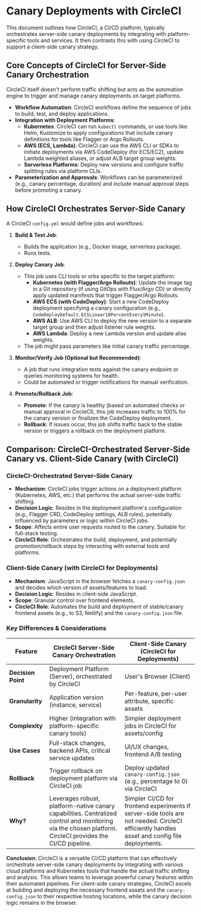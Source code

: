 # Canary Deployments with CircleCI

This document outlines how CircleCI, a CI/CD platform, typically orchestrates server-side canary deployments by integrating with platform-specific tools and services. It then contrasts this with using CircleCI to support a client-side canary strategy.

## Core Concepts of CircleCI for Server-Side Canary Orchestration

CircleCI itself doesn't perform traffic shifting but acts as the automation engine to trigger and manage canary deployments on target platforms.

*   **Workflow Automation**: CircleCI workflows define the sequence of jobs to build, test, and deploy applications.
*   **Integration with Deployment Platforms**:
    *   **Kubernetes**: CircleCI can run `kubectl` commands, or use tools like Helm, Kustomize to apply configurations that include canary definitions for tools like Flagger or Argo Rollouts.
    *   **AWS (ECS, Lambda)**: CircleCI can use the AWS CLI or SDKs to initiate deployments via AWS CodeDeploy (for ECS/EC2), update Lambda weighted aliases, or adjust ALB target group weights.
    *   **Serverless Platforms**: Deploy new versions and configure traffic splitting rules via platform CLIs.
*   **Parameterization and Approvals**: Workflows can be parameterized (e.g., canary percentage, duration) and include manual approval steps before promoting a canary.

## How CircleCI Orchestrates Server-Side Canary

A CircleCI `config.yml` would define jobs and workflows:

1.  **Build & Test Job**:
    *   Builds the application (e.g., Docker image, serverless package).
    *   Runs tests.

2.  **Deploy Canary Job**:
    *   This job uses CLI tools or orbs specific to the target platform:
        *   **Kubernetes (with Flagger/Argo Rollouts)**: Update the image tag in a Git repository (if using GitOps with Flux/Argo CD) or directly apply updated manifests that trigger Flagger/Argo Rollouts.
        *   **AWS ECS (with CodeDeploy)**: Start a new CodeDeploy deployment specifying a canary configuration (e.g., `CodeDeployDefault.ECSLinear10PercentEvery1Minute`).
        *   **AWS ALB**: Use AWS CLI to deploy the new version to a separate target group and then adjust listener rule weights.
        *   **AWS Lambda**: Deploy a new Lambda version and update alias weights.
    *   The job might pass parameters like initial canary traffic percentage.

3.  **Monitor/Verify Job (Optional but Recommended)**:
    *   A job that runs integration tests against the canary endpoint or queries monitoring systems for health.
    *   Could be automated or trigger notifications for manual verification.

4.  **Promote/Rollback Job**:
    *   **Promote**: If the canary is healthy (based on automated checks or manual approval in CircleCI), this job increases traffic to 100% for the canary version or finalizes the CodeDeploy deployment.
    *   **Rollback**: If issues occur, this job shifts traffic back to the stable version or triggers a rollback on the deployment platform.

## Comparison: CircleCI-Orchestrated Server-Side Canary vs. Client-Side Canary (with CircleCI)

### CircleCI-Orchestrated Server-Side Canary
*   **Mechanism**: CircleCI jobs trigger actions on a deployment platform (Kubernetes, AWS, etc.) that performs the actual server-side traffic shifting.
*   **Decision Logic**: Resides in the deployment platform's configuration (e.g., Flagger CRD, CodeDeploy settings, ALB rules), potentially influenced by parameters or logic within CircleCI jobs.
*   **Scope**: Affects entire user requests routed to the canary. Suitable for full-stack testing.
*   **CircleCI Role**: Orchestrates the build, deployment, and potentially promotion/rollback steps by interacting with external tools and platforms.

### Client-Side Canary (with CircleCI for Deployments)
*   **Mechanism**: JavaScript in the browser fetches a `canary-config.json` and decides which version of assets/features to load.
*   **Decision Logic**: Resides in client-side JavaScript.
*   **Scope**: Granular control over frontend elements.
*   **CircleCI Role**: Automates the build and deployment of stable/canary frontend assets (e.g., to S3, Netlify) and the `canary-config.json` file.

### Key Differences & Considerations

| Feature             | CircleCI Server-Side Canary Orchestration                   | Client-Side Canary (CircleCI for Deployments)                 |
|---------------------|-------------------------------------------------------------|-------------------------------------------------------------------|
| **Decision Point**  | Deployment Platform (Server), orchestrated by CircleCI      | User's Browser (Client)                                           |
| **Granularity**     | Application version (instance, service)                     | Per-feature, per-user attribute, specific assets                  |
| **Complexity**      | Higher (integration with platform-specific canary tools)    | Simpler deployment jobs in CircleCI for assets/config             |
| **Use Cases**       | Full-stack changes, backend APIs, critical service updates  | UI/UX changes, frontend A/B testing                               |
| **Rollback**        | Trigger rollback on deployment platform via CircleCI job    | Deploy updated `canary-config.json` (e.g., percentage to 0) via CircleCI |
| **Why?**            | Leverages robust, platform-native canary capabilities. Centralized control and monitoring via the chosen platform. CircleCI provides the CI/CD pipeline. | Simpler CI/CD for frontend experiments if server-side tools are not needed. CircleCI efficiently handles asset and config file deployments. |

**Conclusion**:
CircleCI is a versatile CI/CD platform that can effectively orchestrate server-side canary deployments by integrating with various cloud platforms and Kubernetes tools that handle the actual traffic shifting and analysis. This allows teams to leverage powerful canary features within their automated pipelines. For client-side canary strategies, CircleCI excels at building and deploying the necessary frontend assets and the `canary-config.json` to their respective hosting locations, while the canary decision logic remains in the browser.

